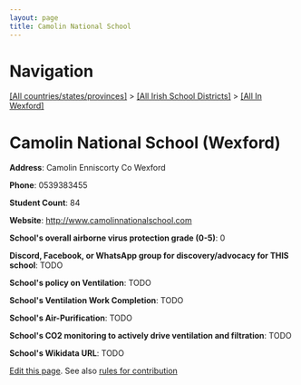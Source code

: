 ```yaml
---
layout: page
title: Camolin National School
---
```

# Navigation

[[All countries/states/provinces]](../../..) > [[All Irish School Districts]](../..) > [[All In Wexford]](..)

# Camolin National School (Wexford)

**Address**: Camolin Enniscorty Co Wexford

**Phone**: 0539383455

**Student Count**: 84

**Website**: <http://www.camolinnationalschool.com>

**School's overall airborne virus protection grade (0-5)**: 0

**Discord, Facebook, or WhatsApp group for discovery/advocacy for THIS school**: TODO

**School's policy on Ventilation**: TODO

**School's Ventilation Work Completion**: TODO

**School's Air-Purification**: TODO

**School's CO2 monitoring to actively drive ventilation and filtration**: TODO

**School's Wikidata URL**: TODO


[Edit this page](https://github.com/ventilate-schools/Ireland/edit/main/./Wexford/Camolin_National_School.md). See also [rules for contribution](../../../contribution-rules/)